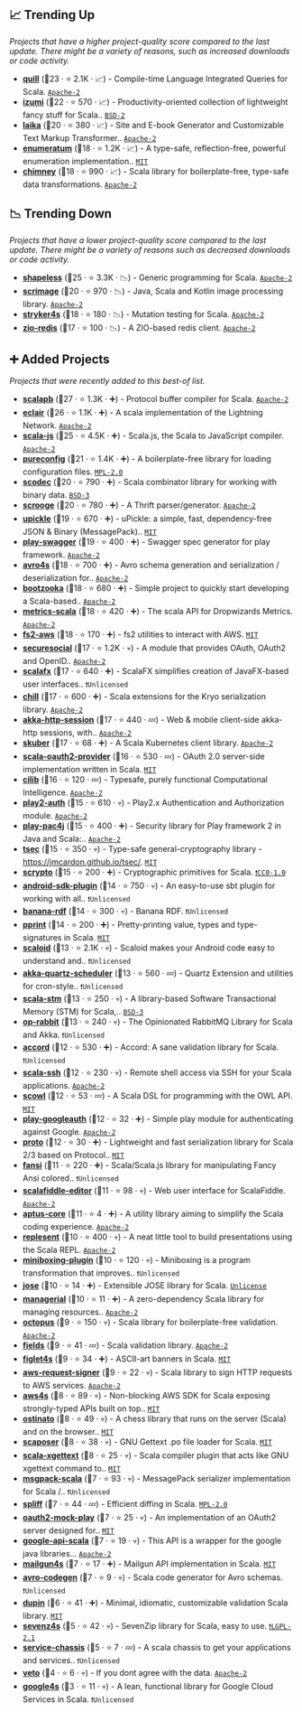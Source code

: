 ## 📈 Trending Up

_Projects that have a higher project-quality score compared to the last update. There might be a variety of reasons, such as increased downloads or code activity._

- <b><a href="https://github.com/zio/zio-quill">quill</a></b> (🥇23 ·  ⭐ 2.1K · 📈) - Compile-time Language Integrated Queries for Scala. <code><a href="http://bit.ly/3nYMfla">Apache-2</a></code> <code><img src="https://zio.dev/img/navbar_brand.png" style="display:inline;" width="13" height="13"></code>
- <b><a href="https://github.com/7mind/izumi">izumi</a></b> (🥈22 ·  ⭐ 570 · 📈) - Productivity-oriented collection of lightweight fancy stuff for Scala.. <code><a href="http://bit.ly/3rqEWVr">BSD-2</a></code>
- <b><a href="https://github.com/typelevel/Laika">laika</a></b> (🥇20 ·  ⭐ 380 · 📈) - Site and E-book Generator and Customizable Text Markup Transformer.. <code><a href="http://bit.ly/3nYMfla">Apache-2</a></code>
- <b><a href="https://github.com/lloydmeta/enumeratum">enumeratum</a></b> (🥈18 ·  ⭐ 1.2K · 📈) - A type-safe, reflection-free, powerful enumeration implementation.. <code><a href="http://bit.ly/34MBwT8">MIT</a></code>
- <b><a href="https://github.com/scalalandio/chimney">chimney</a></b> (🥈18 ·  ⭐ 990 · 📈) - Scala library for boilerplate-free, type-safe data transformations. <code><a href="http://bit.ly/3nYMfla">Apache-2</a></code>

## 📉 Trending Down

_Projects that have a lower project-quality score compared to the last update. There might be a variety of reasons such as decreased downloads or code activity._

- <b><a href="https://github.com/milessabin/shapeless">shapeless</a></b> (🥇25 ·  ⭐ 3.3K · 📉) - Generic programming for Scala. <code><a href="http://bit.ly/3nYMfla">Apache-2</a></code>
- <b><a href="https://github.com/sksamuel/scrimage">scrimage</a></b> (🥇20 ·  ⭐ 970 · 📉) - Java, Scala and Kotlin image processing library. <code><a href="http://bit.ly/3nYMfla">Apache-2</a></code>
- <b><a href="https://github.com/stryker-mutator/stryker4s">stryker4s</a></b> (🥈18 ·  ⭐ 180 · 📉) - Mutation testing for Scala. <code><a href="http://bit.ly/3nYMfla">Apache-2</a></code>
- <b><a href="https://github.com/zio/zio-redis">zio-redis</a></b> (🥈17 ·  ⭐ 100 · 📉) - A ZIO-based redis client. <code><a href="http://bit.ly/3nYMfla">Apache-2</a></code> <code><img src="https://zio.dev/img/navbar_brand.png" style="display:inline;" width="13" height="13"></code>

## ➕ Added Projects

_Projects that were recently added to this best-of list._

- <b><a href="https://github.com/scalapb/ScalaPB">scalapb</a></b> (🥇27 ·  ⭐ 1.3K · ➕) - Protocol buffer compiler for Scala. <code><a href="http://bit.ly/3nYMfla">Apache-2</a></code>
- <b><a href="https://github.com/ACINQ/eclair">eclair</a></b> (🥇26 ·  ⭐ 1.1K · ➕) - A scala implementation of the Lightning Network. <code><a href="http://bit.ly/3nYMfla">Apache-2</a></code>
- <b><a href="https://github.com/scala-js/scala-js">scala-js</a></b> (🥇25 ·  ⭐ 4.5K · ➕) - Scala.js, the Scala to JavaScript compiler. <code><a href="http://bit.ly/3nYMfla">Apache-2</a></code>
- <b><a href="https://github.com/pureconfig/pureconfig">pureconfig</a></b> (🥇21 ·  ⭐ 1.4K · ➕) - A boilerplate-free library for loading configuration files. <code><a href="http://bit.ly/3postzC">MPL-2.0</a></code>
- <b><a href="https://github.com/scodec/scodec">scodec</a></b> (🥇20 ·  ⭐ 790 · ➕) - Scala combinator library for working with binary data. <code><a href="http://bit.ly/3aKzpTv">BSD-3</a></code>
- <b><a href="https://github.com/twitter/scrooge">scrooge</a></b> (🥇20 ·  ⭐ 780 · ➕) - A Thrift parser/generator. <code><a href="http://bit.ly/3nYMfla">Apache-2</a></code>
- <b><a href="https://github.com/com-lihaoyi/upickle">upickle</a></b> (🥈19 ·  ⭐ 670 · ➕) - uPickle: a simple, fast, dependency-free JSON & Binary (MessagePack).. <code><a href="http://bit.ly/34MBwT8">MIT</a></code>
- <b><a href="https://github.com/iheartradio/play-swagger">play-swagger</a></b> (🥈19 ·  ⭐ 400 · ➕) - Swagger spec generator for play framework. <code><a href="http://bit.ly/3nYMfla">Apache-2</a></code>
- <b><a href="https://github.com/sksamuel/avro4s">avro4s</a></b> (🥈18 ·  ⭐ 700 · ➕) - Avro schema generation and serialization / deserialization for.. <code><a href="http://bit.ly/3nYMfla">Apache-2</a></code>
- <b><a href="https://github.com/softwaremill/bootzooka">bootzooka</a></b> (🥈18 ·  ⭐ 680 · ➕) - Simple project to quickly start developing a Scala-based.. <code><a href="http://bit.ly/3nYMfla">Apache-2</a></code>
- <b><a href="https://github.com/erikvanoosten/metrics-scala">metrics-scala</a></b> (🥈18 ·  ⭐ 420 · ➕) - The scala API for Dropwizards Metrics. <code><a href="http://bit.ly/3nYMfla">Apache-2</a></code>
- <b><a href="https://github.com/laserdisc-io/fs2-aws">fs2-aws</a></b> (🥈18 ·  ⭐ 170 · ➕) - fs2 utilities to interact with AWS. <code><a href="http://bit.ly/34MBwT8">MIT</a></code>
- <b><a href="https://github.com/jaliss/securesocial">securesocial</a></b> (🥇17 ·  ⭐ 1.2K · 💀) - A module that provides OAuth, OAuth2 and OpenID.. <code><a href="http://bit.ly/3nYMfla">Apache-2</a></code>
- <b><a href="https://github.com/scalafx/scalafx">scalafx</a></b> (🥈17 ·  ⭐ 640 · ➕) - ScalaFX simplifies creation of JavaFX-based user interfaces.. <code>❗Unlicensed</code>
- <b><a href="https://github.com/twitter/chill">chill</a></b> (🥈17 ·  ⭐ 600 · ➕) - Scala extensions for the Kryo serialization library. <code><a href="http://bit.ly/3nYMfla">Apache-2</a></code>
- <b><a href="https://github.com/softwaremill/akka-http-session">akka-http-session</a></b> (🥇17 ·  ⭐ 440 · 💤) - Web & mobile client-side akka-http sessions, with.. <code><a href="http://bit.ly/3nYMfla">Apache-2</a></code>
- <b><a href="https://github.com/hagay3/skuber">skuber</a></b> (🥈17 ·  ⭐ 68 · ➕) - A Scala Kubernetes client library. <code><a href="http://bit.ly/3nYMfla">Apache-2</a></code>
- <b><a href="https://github.com/nulab/scala-oauth2-provider">scala-oauth2-provider</a></b> (🥈16 ·  ⭐ 530 · 💤) - OAuth 2.0 server-side implementation written in Scala. <code><a href="http://bit.ly/34MBwT8">MIT</a></code>
- <b><a href="https://github.com/ciren/cilib">cilib</a></b> (🥈16 ·  ⭐ 120 · 💤) - Typesafe, purely functional Computational Intelligence. <code><a href="http://bit.ly/3nYMfla">Apache-2</a></code>
- <b><a href="https://github.com/t2v/play2-auth">play2-auth</a></b> (🥈15 ·  ⭐ 610 · 💀) - Play2.x Authentication and Authorization module. <code><a href="http://bit.ly/3nYMfla">Apache-2</a></code>
- <b><a href="https://github.com/pac4j/play-pac4j">play-pac4j</a></b> (🥈15 ·  ⭐ 400 · ➕) - Security library for Play framework 2 in Java and Scala:.. <code><a href="http://bit.ly/3nYMfla">Apache-2</a></code>
- <b><a href="https://github.com/jmcardon/tsec">tsec</a></b> (🥈15 ·  ⭐ 350 · 💀) - Type-safe general-cryptography library - https://jmcardon.github.io/tsec/. <code><a href="http://bit.ly/34MBwT8">MIT</a></code>
- <b><a href="https://github.com/input-output-hk/scrypto">scrypto</a></b> (🥈15 ·  ⭐ 200 · ➕) - Cryptographic primitives for Scala. <code><a href="https://tldrlegal.com/search?q=CC0-1.0">❗️CC0-1.0</a></code>
- <b><a href="https://github.com/scala-android/sbt-android">android-sdk-plugin</a></b> (🥈14 ·  ⭐ 750 · 💀) - An easy-to-use sbt plugin for working with all.. <code>❗Unlicensed</code>
- <b><a href="https://github.com/banana-rdf/banana-rdf">banana-rdf</a></b> (🥈14 ·  ⭐ 300 · 💀) - Banana RDF. <code>❗Unlicensed</code>
- <b><a href="https://github.com/com-lihaoyi/PPrint">pprint</a></b> (🥈14 ·  ⭐ 200 · ➕) - Pretty-printing value, types and type-signatures in Scala. <code><a href="http://bit.ly/34MBwT8">MIT</a></code>
- <b><a href="https://github.com/pocorall/scaloid">scaloid</a></b> (🥈13 ·  ⭐ 2.1K · 💀) - Scaloid makes your Android code easy to understand and.. <code>❗Unlicensed</code>
- <b><a href="https://github.com/enragedginger/akka-quartz-scheduler">akka-quartz-scheduler</a></b> (🥈13 ·  ⭐ 560 · 💤) - Quartz Extension and utilities for cron-style.. <code>❗Unlicensed</code>
- <b><a href="https://github.com/nbronson/scala-stm">scala-stm</a></b> (🥈13 ·  ⭐ 250 · 💀) - A library-based Software Transactional Memory (STM) for Scala,.. <code><a href="http://bit.ly/3aKzpTv">BSD-3</a></code>
- <b><a href="https://github.com/SpinGo/op-rabbit">op-rabbit</a></b> (🥈13 ·  ⭐ 240 · 💀) - The Opinionated RabbitMQ Library for Scala and Akka. <code>❗Unlicensed</code>
- <b><a href="https://github.com/wix-incubator/accord">accord</a></b> (🥉12 ·  ⭐ 530 · ➕) - Accord: A sane validation library for Scala. <code>❗Unlicensed</code>
- <b><a href="https://github.com/sirthias/scala-ssh">scala-ssh</a></b> (🥉12 ·  ⭐ 230 · 💀) - Remote shell access via SSH for your Scala applications. <code><a href="http://bit.ly/3nYMfla">Apache-2</a></code>
- <b><a href="https://github.com/phenoscape/scowl">scowl</a></b> (🥉12 ·  ⭐ 53 · 💤) - A Scala DSL for programming with the OWL API. <code><a href="http://bit.ly/34MBwT8">MIT</a></code>
- <b><a href="https://github.com/guardian/play-googleauth">play-googleauth</a></b> (🥉12 ·  ⭐ 32 · ➕) - Simple play module for authenticating against Google. <code><a href="http://bit.ly/3nYMfla">Apache-2</a></code>
- <b><a href="https://github.com/zero-deps/proto">proto</a></b> (🥉12 ·  ⭐ 30 · ➕) - Lightweight and fast serialization library for Scala 2/3 based on Protocol.. <code><a href="http://bit.ly/34MBwT8">MIT</a></code>
- <b><a href="https://github.com/com-lihaoyi/fansi">fansi</a></b> (🥉11 ·  ⭐ 220 · ➕) - Scala/Scala.js library for manipulating Fancy Ansi colored.. <code>❗Unlicensed</code>
- <b><a href="https://github.com/scalafiddle/scalafiddle-editor">scalafiddle-editor</a></b> (🥉11 ·  ⭐ 98 · 💀) - Web user interface for ScalaFiddle. <code><a href="http://bit.ly/3nYMfla">Apache-2</a></code>
- <b><a href="https://github.com/aptusproject/aptus-core">aptus-core</a></b> (🥉11 ·  ⭐ 4 · ➕) - A utility library aiming to simplify the Scala coding experience. <code><a href="http://bit.ly/3nYMfla">Apache-2</a></code>
- <b><a href="https://github.com/marconilanna/REPLesent">replesent</a></b> (🥉10 ·  ⭐ 400 · 💀) - A neat little tool to build presentations using the Scala REPL. <code><a href="http://bit.ly/3nYMfla">Apache-2</a></code>
- <b><a href="https://github.com/miniboxing/miniboxing-plugin">miniboxing-plugin</a></b> (🥉10 ·  ⭐ 120 · 💀) - Miniboxing is a program transformation that improves.. <code>❗Unlicensed</code>
- <b><a href="https://github.com/blackdoor/jose">jose</a></b> (🥉10 ·  ⭐ 14 · ➕) - Extensible JOSE library for Scala. <code><a href="http://bit.ly/3rvuUlR">Unlicense</a></code>
- <b><a href="https://github.com/dvgica/managerial">managerial</a></b> (🥉10 ·  ⭐ 11 · ➕) - A zero-dependency Scala library for managing resources.. <code><a href="http://bit.ly/3nYMfla">Apache-2</a></code>
- <b><a href="https://github.com/krzemin/octopus">octopus</a></b> (🥉9 ·  ⭐ 150 · 💀) - Scala library for boilerplate-free validation. <code><a href="http://bit.ly/3nYMfla">Apache-2</a></code>
- <b><a href="https://github.com/jap-company/fields">fields</a></b> (🥉9 ·  ⭐ 41 · 💤) - Scala validation library. <code><a href="http://bit.ly/3nYMfla">Apache-2</a></code>
- <b><a href="https://github.com/ColOfAbRiX/figlet4s">figlet4s</a></b> (🥉9 ·  ⭐ 34 · ➕) - ASCII-art banners in Scala. <code><a href="http://bit.ly/34MBwT8">MIT</a></code>
- <b><a href="https://github.com/ticofab/aws-request-signer">aws-request-signer</a></b> (🥉9 ·  ⭐ 22 · 💀) - Scala library to sign HTTP requests to AWS services. <code><a href="http://bit.ly/3nYMfla">Apache-2</a></code>
- <b><a href="https://github.com/aws4s/aws4s">aws4s</a></b> (🥉8 ·  ⭐ 89 · 💀) - Non-blocking AWS SDK for Scala exposing strongly-typed APIs built on top.. <code><a href="http://bit.ly/34MBwT8">MIT</a></code>
- <b><a href="https://github.com/marianogappa/ostinato">ostinato</a></b> (🥉8 ·  ⭐ 49 · 💀) - A chess library that runs on the server (Scala) and on the browser.. <code><a href="http://bit.ly/34MBwT8">MIT</a></code>
- <b><a href="https://github.com/xitrum-framework/scaposer">scaposer</a></b> (🥉8 ·  ⭐ 38 · 💀) - GNU Gettext .po file loader for Scala. <code><a href="http://bit.ly/34MBwT8">MIT</a></code>
- <b><a href="https://github.com/xitrum-framework/scala-xgettext">scala-xgettext</a></b> (🥉8 ·  ⭐ 25 · 💀) - Scala compiler plugin that acts like GNU xgettext command to.. <code><a href="http://bit.ly/34MBwT8">MIT</a></code>
- <b><a href="https://github.com/msgpack/msgpack-scala">msgpack-scala</a></b> (🥉7 ·  ⭐ 93 · 💀) - MessagePack serializer implementation for Scala /.. <code>❗Unlicensed</code>
- <b><a href="https://github.com/sirthias/spliff">spliff</a></b> (🥉7 ·  ⭐ 44 · 💤) - Efficient diffing in Scala. <code><a href="http://bit.ly/3postzC">MPL-2.0</a></code>
- <b><a href="https://github.com/zalando-stups/OAuth2-mock-play">oauth2-mock-play</a></b> (🥉7 ·  ⭐ 25 · 💀) - An implementation of an OAuth2 server designed for.. <code><a href="http://bit.ly/34MBwT8">MIT</a></code>
- <b><a href="https://github.com/EckerdCollege/google-api-scala">google-api-scala</a></b> (🥉7 ·  ⭐ 19 · 💀) - This API is a wrapper for the google java libraries... <code><a href="http://bit.ly/3nYMfla">Apache-2</a></code>
- <b><a href="https://github.com/outr/mailgun4s">mailgun4s</a></b> (🥉7 ·  ⭐ 17 · ➕) - Mailgun API implementation in Scala. <code><a href="http://bit.ly/34MBwT8">MIT</a></code>
- <b><a href="https://github.com/malcolmgreaves/avro-codegen">avro-codegen</a></b> (🥉7 ·  ⭐ 9 · 💀) - Scala code generator for Avro schemas. <code>❗Unlicensed</code>
- <b><a href="https://github.com/yakivy/dupin">dupin</a></b> (🥉6 ·  ⭐ 41 · ➕) - Minimal, idiomatic, customizable validation Scala library. <code><a href="http://bit.ly/34MBwT8">MIT</a></code>
- <b><a href="https://github.com/gonearewe/SevenZ4S">sevenz4s</a></b> (🥉5 ·  ⭐ 42 · 💀) - SevenZip library for Scala, easy to use. <code><a href="https://tldrlegal.com/search?q=LGPL-2.1">❗️LGPL-2.1</a></code>
- <b><a href="https://github.com/allawala/service-chassis">service-chassis</a></b> (🥉5 ·  ⭐ 7 · 💤) - A scala chassis to get your applications and services.. <code>❗Unlicensed</code>
- <b><a href="https://github.com/splink/veto">veto</a></b> (🥉4 ·  ⭐ 6 · 💀) - If you dont agree with the data. <code><a href="http://bit.ly/3nYMfla">Apache-2</a></code>
- <b><a href="https://github.com/toknapp/google4s">google4s</a></b> (🥉3 ·  ⭐ 11 · 💀) - A lean, functional library for Google Cloud Services in Scala. <code>❗Unlicensed</code>

